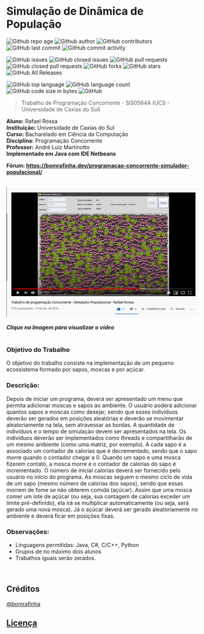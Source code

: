 # Simulação de Dinâmica de População

![Github repo age](https://img.shields.io/github/issues/detail/age/bomrafinha/MyCollegeJobs/1.svg?style=flat-square)
![Github author](https://img.shields.io/github/issues/detail/u/bomrafinha/MyCollegeJobs/1.svg?style=flat-square)
![GitHub contributors](https://img.shields.io/github/contributors/bomrafinha/MyCollegeJobs)
![GitHub last commit](https://img.shields.io/github/last-commit/bomrafinha/MyCollegeJobs)
![GitHub commit activity](https://img.shields.io/github/commit-activity/y/bomrafinha/MyCollegeJobs.svg?style=flat-square)

![GitHub issues](https://img.shields.io/github/issues/bomrafinha/MyCollegeJobs)
![GitHub closed issues](https://img.shields.io/github/issues-closed/bomrafinha/MyCollegeJobs)
![GitHub pull requests](https://img.shields.io/github/issues-pr/bomrafinha/MyCollegeJobs)
![GitHub closed pull requests](https://img.shields.io/github/issues-pr-closed/bomrafinha/MyCollegeJobs)
![GitHub forks](https://img.shields.io/github/forks/bomrafinha/MyCollegeJobs)
![GitHub stars](https://img.shields.io/github/stars/bomrafinha/MyCollegeJobs)
![GitHub All Releases](https://img.shields.io/github/downloads/bomrafinha/MyCollegeJobs/total)

![GitHub top language](https://img.shields.io/github/languages/top/bomrafinha/MyCollegeJobs)
![GitHub language count](https://img.shields.io/github/languages/count/bomrafinha/MyCollegeJobs)
![GitHub code size in bytes](https://img.shields.io/github/languages/code-size/bomrafinha/MyCollegeJobs)
![GitHub](https://img.shields.io/github/license/bomrafinha/MyCollegeJobs)

>
>Trabalho de Programação Concorrente - SIS0564A (UCS - Universidade de Caxias do Sul)
>

**Aluno:** Rafael Rossa</br>
**Instituição:** Universidade de Caxias do Sul</br>
**Curso:** Bacharelado em Ciência da Computação</br>
**Disciplina:** Programação Concorrente</br>
**Professor:** André Luiz Martinotto</br>
**Implementado em Java com IDE Netbeans**</br>

**Fórum: <a href="https://bomrafinha.dev/programacao-concorrente-simulador-populacional/" target="_blank">https://bomrafinha.dev/programacao-concorrente-simulador-populacional/</a>**</br></br>

[![Clique na Imagem para visualizar o vídeo](Documentacao/youtube_simuladorPoculacional_concorrente.png)](https://youtu.be/-hh5rUNwj9A "Clique na Imagem para visualizar o vídeo")

***Clique na Imagem para visualizar o vídeo***</br></br>

### Objetivo do Trabalho

O objetivo do trabalho consiste na implementação de um pequeno ecossistema formado por sapos, moscas e por açúcar.

### Descrição:

Depois de iniciar um programa, deverá ser apresentado um menu que permita adicionar moscas e sapos ao ambiente. O usuário poderá adicionar quantos sapos e moscas como desejar, sendo que esses indivíduos deverão ser gerados em posições aleatórias e deverão se movimentar aleatoriamente na tela, sem atravessar as bordas.
A quantidade de indivíduos e o tempo de simulação devem ser apresentados na tela. Os indivíduos deverão ser implementados como threads e compartilharão de um mesmo ambiente (como uma matriz, por exemplo).
A cada sapo é a associado um contador de calorias que é decrementado, sendo que o sapo morre quando o contador chegar a 0. Quando um sapo e uma mosca fizerem contato, a mosca morre e o contador de calorias do sapo é incrementado. O número de inicial calorias deverá ser fornecido pelo usuário no início do programa.
As moscas seguem o mesmo ciclo de vida de um sapo (mesmo número de calorias dos sapos), sendo que essas morrem de fome se não obterem comida (açúcar). Assim que uma mosca comer um lote de açúcar (ou seja, sua contagem de calorias exceder um limite pré-definido), ela irá se multiplicar automaticamente (ou seja, será gerado uma nova mosca). Já o açúcar deverá ser gerado aleatoriamente no ambiente e deverá ficar em posições fixas.

### Observações:
- Linguagens permitidas: Java, C#, C/C++, Python
- Grupos de no máximo dois alunos
- Trabalhos iguais serão zerados.

<br />

## Créditos <a name="creditos"></a>
[@bomrafinha](https://github.com/bomrafinha)

## [Licença](./LICENSE) <a name="licenca"></a>